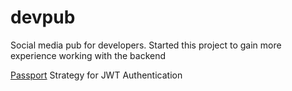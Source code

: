 # devpub
Social media pub for developers. Started this project to gain more experience working with the backend

[Passport](http://www.passportjs.org/) Strategy for JWT Authentication
